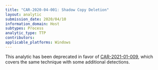 ```yaml
---
title: "CAR-2020-04-001: Shadow Copy Deletion"
layout: analytic
submission_date: 2020/04/10
information_domain: Host
subtypes: Process
analytic_type: TTP
contributors: 
applicable_platforms: Windows
---
```



This analytic has been deprecated in favor of [CAR-2021-01-009](/analytics/CAR-2021-01-009), which covers the same technique with some additional detections.









